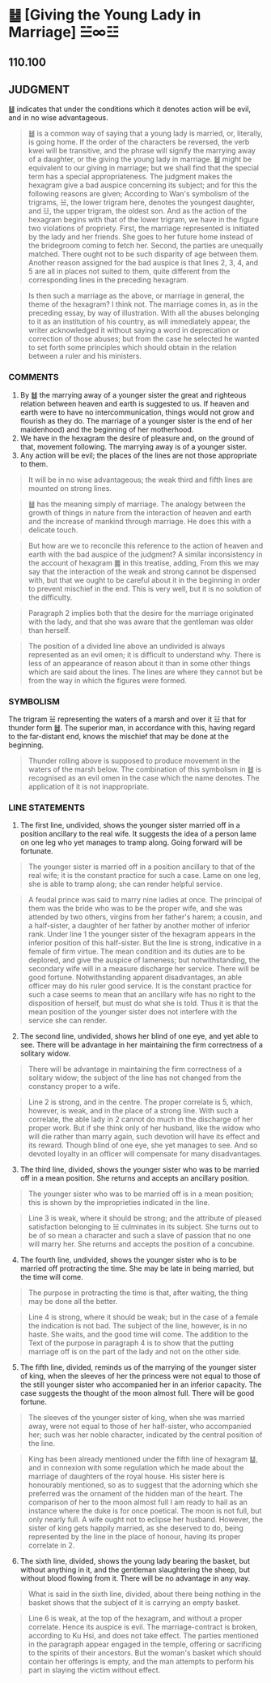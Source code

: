 # ䷵ [Giving the Young Lady in Marriage] ☱∞☳

## 110.100

## JUDGMENT

䷵ indicates that under the conditions which it denotes action will be evil, and in no wise advantageous.

> ䷵ is a common way of saying that a young lady is married, or, literally, is going home. If the order of the characters be reversed, the verb kwei will be transitive, and the phrase will signify the marrying away of a daughter, or the giving the young lady in marriage. ䷵ might be equivalent to our giving in marriage; but we shall find that the special term has a special appropriateness. The judgment makes the hexagram give a bad auspice concerning its subject; and for this the following reasons are given; According to Wan's symbolism of the trigrams, ☱, the lower trigram here, denotes the youngest daughter, and ☳, the upper trigram, the oldest son. And as the action of the hexagram begins with that of the lower trigram, we have in the figure two violations of propriety. First, the marriage represented is initiated by the lady and her friends. She goes to her future home instead of the bridegroom coming to fetch her. Second, the parties are unequally matched. There ought not to be such disparity of age between them. Another reason assigned for the bad auspice is that lines 2, 3, 4, and 5 are all in places not suited to them, quite different from the corresponding lines in the preceding hexagram.

> Is then such a marriage as the above, or marriage in general, the theme of the hexagram? I think not. The marriage comes in, as in the preceding essay, by way of illustration. With all the abuses belonging to it as an institution of his country, as will immediately appear, the writer acknowledged it without saying a word in deprecation or correction of those abuses; but from the case he selected he wanted to set forth some principles which should obtain in the relation between a ruler and his ministers.

### COMMENTS

1. By ䷵ the marrying away of a younger sister the great and righteous relation between heaven and earth is suggested to us. If heaven and earth were to have no intercommunication, things would not grow and flourish as they do. The marriage of a younger sister is the end of her maidenhood) and the beginning of her motherhood.
2. We have in the hexagram the desire of pleasure and, on the ground of that, movement following. The marrying away is of a younger sister.
3. Any action will be evil; the places of the lines are not those appropriate to them.

> It will be in no wise advantageous; the weak third and fifth lines are mounted on strong lines.

> ䷵ has the meaning simply of marriage. The analogy between the growth of things in nature from the interaction of heaven and earth and the increase of mankind through marriage. He does this with a delicate touch.

> But how are we to reconcile this reference to the action of heaven and earth with the bad auspice of the judgment? A similar inconsistency in the account of hexagram ䷫ in this treatise, adding, From this we may say that the interaction of the weak and strong cannot be dispensed with, but that we ought to be careful about it in the beginning in order to prevent mischief in the end. This is very well, but it is no solution of the difficulty.

> Paragraph 2 implies both that the desire for the marriage originated with the lady, and that she was aware that the gentleman was older than herself.

> The position of a divided line above an undivided is always represented as an evil omen; it is difficult to understand why. There is less of an appearance of reason about it than in some other things which are said about the lines. The lines are where they cannot but be from the way in which the figures were formed.

### SYMBOLISM

The trigram ☱ representing the waters of a marsh and over it ☳ that for thunder form ䷵. The superior man, in accordance with this, having regard to the far-distant end, knows the mischief that may be done at the beginning.

> Thunder rolling above is supposed to produce movement in the waters of the marsh below. The combination of this symbolism in ䷵ is recognised as an evil omen in the case which the name denotes. The application of it is not inappropriate.

### LINE STATEMENTS

1. The first line, undivided, shows the younger sister married off in a position ancillary to the real wife. It suggests the idea of a person lame on one leg who yet manages to tramp along. Going forward will be fortunate.

> The younger sister is married off in a position ancillary to that of the real wife; it is the constant practice for such a case. Lame on one leg, she is able to tramp along; she can render helpful service.

> A feudal prince was said to marry nine ladies at once. The principal of them was the bride who was to be the proper wife, and she was attended by two others, virgins from her father's harem; a cousin, and a half-sister, a daughter of her father by another mother of inferior rank. Under line 1 the younger sister of the hexagram appears in the inferior position of this half-sister. But the line is strong, indicative in a female of firm virtue. The mean condition and its duties are to be deplored, and give the auspice of lameness; but notwithstanding, the secondary wife will in a measure discharge her service. There will be good fortune. Notwithstanding apparent disadvantages, an able officer may do his ruler good service. It is the constant practice for such a case seems to mean that an ancillary wife has no right to the disposition of herself, but must do what she is told. Thus it is that the mean position of the younger sister does not interfere with the service she can render.

2. The second line, undivided, shows her blind of one eye, and yet able to see. There will be advantage in her maintaining the firm correctness of a solitary widow.

> There will be advantage in maintaining the firm correctness of a solitary widow; the subject of the line has not changed from the constancy proper to a wife.

> Line 2 is strong, and in the centre. The proper correlate is 5, which, however, is weak, and in the place of a strong line. With such a correlate, the able lady in 2 cannot do much in the discharge of her proper work. But if she think only of her husband, like the widow who will die rather than marry again, such devotion will have its effect and its reward. Though blind of one eye, she yet manages to see. And so devoted loyalty in an officer will compensate for many disadvantages.

3. The third line, divided, shows the younger sister who was to be married off in a mean position. She returns and accepts an ancillary position.

> The younger sister who was to be married off is in a mean position; this is shown by the improprieties indicated in the line.

> Line 3 is weak, where it should be strong; and the attribute of pleased satisfaction belonging to ☱ culminates in its subject. She turns out to be of so mean a character and such a slave of passion that no one will marry her. She returns and accepts the position of a concubine.

4. The fourth line, undivided, shows the younger sister who is to be married off protracting the time. She may be late in being married, but the time will come.

> The purpose in protracting the time is that, after waiting, the thing may be done all the better.

> Line 4 is strong, where it should be weak; but in the case of a female the indication is not bad. The subject of the line, however, is in no haste. She waits, and the good time will come. The addition to the Text of the purpose in paragraph 4 is to show that the putting marriage off is on the part of the lady and not on the other side.

5. The fifth line, divided, reminds us of the marrying of the younger sister of king, when the sleeves of her the princess were not equal to those of the still younger sister who accompanied her in an inferior capacity. The case suggests the thought of the moon almost full. There will be good fortune.

> The sleeves of the younger sister of king, when she was married away, were not equal to those of her half-sister, who accompanied her; such was her noble character, indicated by the central position of the line.

> King has been already mentioned under the fifth line of hexagram ䷊, and in connexion with some regulation which he made about the marriage of daughters of the royal house. His sister here is honourably mentioned, so as to suggest that the adorning which she preferred was the ornament of the hidden man of the heart. The comparison of her to the moon almost full I am ready to hail as an instance where the duke is for once poetical. The moon is not full, but only nearly full. A wife ought not to eclipse her husband. However, the sister of king gets happily married, as she deserved to do, being represented by the line in the place of honour, having its proper correlate in 2.

6. The sixth line, divided, shows the young lady bearing the basket, but without anything in it, and the gentleman slaughtering the sheep, but without blood flowing from it. There will be no advantage in any way.

> What is said in the sixth line, divided, about there being nothing in the basket shows that the subject of it is carrying an empty basket.

> Line 6 is weak, at the top of the hexagram, and without a proper correlate. Hence its auspice is evil. The marriage-contract is broken, according to Ku Hsi, and does not take effect. The parties mentioned in the paragraph appear engaged in the temple, offering or sacrificing to the spirits of their ancestors. But the woman's basket which should contain her offerings is empty, and the man attempts to perform his part in slaying the victim without effect.
